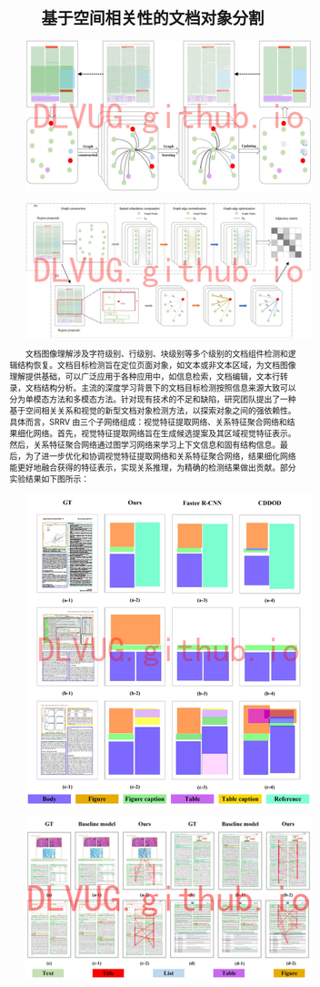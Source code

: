 <h1>基于空间相关性的文档对象分割</h1>

![1](./imgs/基于空间相关性的文档对象分割/1.jpg)

![2](./imgs/基于空间相关性的文档对象分割/2.jpg)

文档图像理解涉及字符级别、行级别、块级别等多个级别的文档组件检测和逻辑结构恢复。文档目标检测旨在定位页面对象，如文本或非文本区域，为文档图像理解提供基础，可以广泛应用于各种应用中，如信息检索，文档编辑，文本行转录，文档结构分析。主流的深度学习背景下的文档目标检测按照信息来源大致可以分为单模态方法和多模态方法。针对现有技术的不足和缺陷，研究团队提出了一种基于空间相关关系和视觉的新型文档对象检测方法，以探索对象之间的强依赖性。具体而言，SRRV 由三个子网络组成：视觉特征提取网络、关系特征聚合网络和结果细化网络。首先，视觉特征提取网络旨在生成候选提案及其区域视觉特征表示。然后，关系特征聚合网络通过图学习网络来学习上下文信息和固有结构信息。最后，为了进一步优化和协调视觉特征提取网络和关系特征聚合网络，结果细化网络能更好地融合获得的特征表示，实现关系推理，为精确的检测结果做出贡献。部分实验结果如下图所示：

![3](./imgs/基于空间相关性的文档对象分割/3.jpg)

![4](./imgs/基于空间相关性的文档对象分割/4.jpg)

<style scoped>
p {
    text-indent: 2em;
}
h1 {
    text-align: center;
}
</style>
